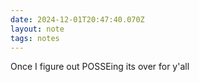 ```yaml
---
date: 2024-12-01T20:47:40.070Z
layout: note
tags: notes
---
```

Once I figure out POSSEing its over for y'all
